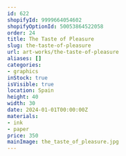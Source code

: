 ```yaml
---
id: 622
shopifyId: 9999664054602
shopifyOptionId: 50053864522058
order: 24
title: The Taste of Pleasure
slug: the-taste-of-pleasure
url: art-works/the-taste-of-pleasure
aliases: []
categories:
- graphics
inStock: true
isVisible: true
location: Spain
height: 40
width: 30
date: 2024-01-01T00:00:00Z
materials:
- ink
- paper
price: 350
mainImage: the_taste_of_pleasure.jpg
---
```

